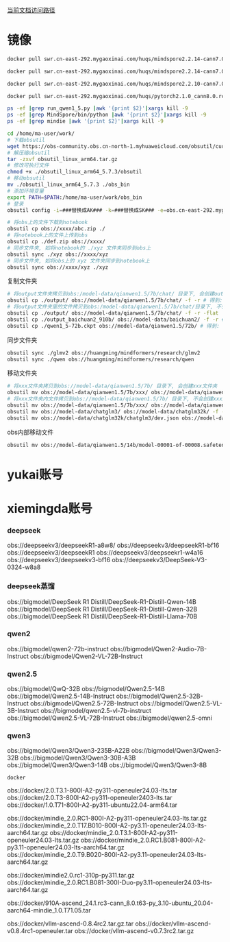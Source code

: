[当前文档访问路径](https://ai-fae.readthedocs.io/zh-cn/latest/obs包含数据.html)

# 镜像
```bash
docker pull swr.cn-east-292.mygaoxinai.com/huqs/mindspore2.2.14-cann7.0.0beta1_py_3.9-euler_2.8.3_910:v3

docker pull swr.cn-east-292.mygaoxinai.com/huqs/mindspore2.2.14-cann7.0.0beta1_py_3.9-euler_2.8.3_910:v2_qwen1_5_72b

docker pull swr.cn-east-292.mygaoxinai.com/huqs/mindspore2.2.10-cann7.0.0beta1_py_3.9-euler_2.8.3_910b:v2

docker pull swr.cn-east-292.mygaoxinai.com/huqs/pytorch2.1.0_cann8.0.rc1.alpha002_py3.9_euler2.8.3_910b:v8


```

```bash
ps -ef |grep run_qwen1_5.py |awk '{print $2}'|xargs kill -9
ps -ef |grep MindSpore/bin/python |awk '{print $2}'|xargs kill -9
ps -ef |grep mindie |awk '{print $2}'|xargs kill -9
```

```bash
cd /home/ma-user/work/
# 下载obsutil
wget https://obs-community.obs.cn-north-1.myhuaweicloud.com/obsutil/current/obsutil_linux_arm64.tar.gz
# 解压缩obsutil
tar -zxvf obsutil_linux_arm64.tar.gz
# 修改可执行文件
chmod +x ./obsutil_linux_arm64_5.7.3/obsutil
# 移动obsutil
mv ./obsutil_linux_arm64_5.7.3 ./obs_bin
# 添加环境变量
export PATH=$PATH:/home/ma-user/work/obs_bin
# 登录
obsutil config -i=###替换成AK### -k=###替换成SK### -e=obs.cn-east-292.mygaoxinai.com

# 将obs上的文件下载到notebook
obsutil cp obs://xxxx/abc.zip ./
# 将notebook上的文件上传到obs
obsutil cp ./def.zip obs://xxxx/
# 同步文件夹, 如将notebook的 ./xyz 文件夹同步到obs上
obsutil sync ./xyz obs://xxxx/xyz
# 同步文件夹, 如将obs上的 xyz 文件夹同步到notebook上
obsutil sync obs://xxxx/xyz ./xyz
```

复制文件夹
```bash
# 将output文件夹拷贝到obs:/model-data/qianwen1.5/7b/chat/ 目录下, 会创建output文件夹
obsutil cp ./output/ obs://model-data/qianwen1.5/7b/chat/ -f -r # 得到: obs://model-data/qianwen1.5/7b/chat/output/
# 将output文件夹里的文件拷贝到obs:/model-data/qianwen1.5/7b/chat/目录下, 不会创建output文件夹
obsutil cp ./output/ obs://model-data/qianwen1.5/7b/chat/ -f -r -flat
obsutil cp ./output_baichuan2_910b/ obs://model-data/baichuan2/ -f -r # 得到: obs://model-data/baichuan2/output_baichuan2_910b/
obsutil cp ./qwen1_5-72b.ckpt obs://model-data/qianwen1.5/72b/ # 得到: obs://model-data/qianwen1.5/72b/qwen1_5-72b.ckpt
```

同步文件夹
```bash
obsutil sync ./glmv2 obs://huangming/mindformers/research/glmv2
obsutil sync ./qwen obs://huangming/mindformers/research/qwen
```

移动文件夹
```bash
# 将xxx文件夹拷贝到obs://model-data/qianwen1.5/7b/ 目录下, 会创建xxx文件夹
obsutil mv obs://model-data/qianwen1.5/7b/xxx/ obs://model-data/qianwen1.5/7b/ -f -r
# 将xxx文件夹内文件拷贝到obs://model-data/qianwen1.5/7b/ 目录下, 不会创建xxx文件夹
obsutil mv obs://model-data/qianwen1.5/7b/xxx/ obs://model-data/qianwen1.5/7b/ -f -r
obsutil mv obs://model-data/chatglm3/ obs://model-data/chatglm32k/ -f -r
obsutil mv obs://model-data/chatglm32k/chatglm3/dev.json obs://model-data/chatglm32k/ # ==> obs://model-data/chatglm32k/dev.json

```

obs内部移动文件
```bash
obsutil mv obs://model-data/qianwen1.5/14b/model-00001-of-00008.safetensors obs://model-data/qianwen1.5/14b/base/

```

# yukai账号

# xiemingda账号

### deepseek
obs://deepseekv3/deepseekR1-a8w8/
obs://deepseekv3/deepseekR1-bf16
obs://deepseekv3/deepseekR1
obs://deepseekv3/deepseekr1-w4a16
obs://deepseekv3/deepseekv3-bf16
obs://deepseekv3/DeepSeek-V3-0324-w8a8

### deepseek蒸馏
obs://bigmodel/DeepSeek R1 Distill/DeepSeek-R1-Distill-Qwen-14B
obs://bigmodel/DeepSeek R1 Distill/DeepSeek-R1-Distill-Qwen-32B
obs://bigmodel/DeepSeek R1 Distill/DeepSeek-R1-Distill-Llama-70B

### qwen2
obs://bigmodel/qwen2-72b-instruct
obs://bigmodel/Qwen2-Audio-7B-Instruct
obs://bigmodel/Qwen2-VL-72B-Instruct

### qwen2.5
obs://bigmodel/QwQ-32B
obs://bigmodel/Qwen2.5-14B
obs://bigmodel/Qwen2.5-14B-Instruct
obs://bigmodel/Qwen2.5-32B-Instruct
obs://bigmodel/Qwen2.5-72B-Instruct
obs://bigmodel/Qwen2.5-VL-3B-Instruct
obs://bigmodel/qwen2.5-vl-7b-instruct
obs://bigmodel/Qwen2.5-VL-72B-Instruct
obs://bigmodel/qwen2.5-omni

### qwen3
obs://bigmodel/Qwen3/Qwen3-235B-A22B
obs://bigmodel/Qwen3/Qwen3-32B
obs://bigmodel/Qwen3/Qwen3-30B-A3B
obs://bigmodel/Qwen3/Qwen3-14B
obs://bigmodel/Qwen3/Qwen3-8B

`docker`

obs://docker/2.0.T3.1-800I-A2-py311-openeuler24.03-lts.tar
obs://docker/2.0.T3-800I-A2-py311-openeuler2403-lts.tar
obs://docker/1.0.T71-800I-A2-py311-ubuntu22.04-arm64.tar

obs://docker/mindie_2.0.RC1-800I-A2-py311-openeuler24.03-lts.tar.gz
obs://docker/mindie_2.0.T17.B010-800I-A2-py3.11-openeuler24.03-lts-aarch64.tar.gz
obs://docker/mindie_2.0.T3.1-800I-A2-py311-openeuler24.03-lts.tar.gz
obs://docker/mindie_2.0.RC1.B081-800I-A2-py3.11-openeuler24.03-lts-aarch64.tar.gz
obs://docker/mindie_2.0.T9.B020-800I-A2-py3.11-openeuler24.03-lts-aarch64.tar.gz

obs://docker/mindie2.0.rc1-310p-py311.tar.gz
obs://docker/mindie_2.0.RC1.B081-300I-Duo-py3.11-openeuler24.03-lts-aarch64.tar.gz

obs://docker/910A-ascend_24.1.rc3-cann_8.0.t63-py_3.10-ubuntu_20.04-aarch64-mindie_1.0.T71.05.tar

obs://docker/vllm-ascend-0.8.4rc2.tar.gz.tar
obs://docker/vllm-ascend-v0.8.4rc1-openeuler.tar
obs://docker/vllm-ascend-v0.7.3rc2.tar.gz
